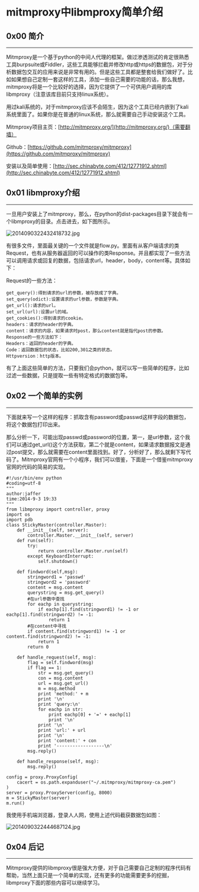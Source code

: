 # mitmproxy中libmproxy简单介绍

0x00 简介
-------

* * *

Mitmproxy是一个基于python的中间人代理的框架。做过渗透测试的肯定很熟悉工具burpsuite或Fiddler，这些工具能够拦截并修改http或https的数据包，对于分析数据包交互的应用来说是非常有用的。但是这些工具都是整套给我们做好了。比如如果想自己定制一套这样的工具，添加一些自己需要的功能的话，那么我想，mitmproxy将是一个比较好的选择，因为它提供了一个可供用户调用的库libmproxy（注意该库目前只支持linux系统）。

用过kali系统的，对于mitmproxy应该不会陌生，因为这个工具已经内嵌到了kali系统里面了。如果你是在普通的linux系统，那么就需要自己手动安装这个工具。

Mitmproxy项目主页：[http://mitmproxy.org/](http://mitmproxy.org/)（需要翻墙）

Github：[https://github.com/mitmproxy/mitmproxy](https://github.com/mitmproxy/mitmproxy)

安装以及简单使用：[http://sec.chinabyte.com/412/12771912.shtml](http://sec.chinabyte.com/412/12771912.shtml)

0x01 libmproxy介绍
----------------

* * *

一旦用户安装上了mitmproxy，那么，在python的dist-packages目录下就会有一个libmproxy的目录。点击进去，如下图所示。

![2014090322432418732.jpg](http://drops.javaweb.org/uploads/images/4dfc07aad2e79c5226d81c25aa4a716e6491e64b.jpg)

有很多文件，里面最关键的一个文件就是flow.py。里面有从客户端请求的类Request，也有从服务器返回的可以操作的类Response。并且都实现了一些方法可以调用请求或回复的数据，包括请求url，header，body，content等。具体如下：

Request的一些方法：

```
get_query():得到请求的url的参数，被存放成了字典。
set_query(odict):设置请求的url参数，参数是字典。
get_url():请求的url。
set_url(url):设置url的域。
get_cookies():得到请求的cookie。
headers：请求的header的字典。
content：请求的内容，如果请求时post，那么content就是指代post的参数。
Response的一些方法如下：
Headers：返回的header的字典。
Code：返回数据包的状态，比如200,301之类的状态。
Httpversion：http版本。

```

有了上面这些简单的方法，只要我们会python，就可以写一些简单的程序，比如过滤一些数据，只是提取一些有特定格式的数据包等。

0x02 一个简单的实例
------------

* * *

下面就来写一个这样的程序：抓取含有password或passwd这样字段的数据包，将这个数据包打印出来。

那么分析一下，可能出现passwd或password的位置，第一，是url参数，这个我们可以通过get_url()这个方法获取，第二个就是content，如果请求数据报文是通过post提交，那么就需要在content里面找到。好了，分析好了，那么就剩下写代码了。Mitmproxy官网有一个小程序，我们可以借鉴，下面是一个借鉴mitmproxy官网的代码的简易的实现。

```
#!/usr/bin/env python
#coding=utf-8
"""
author:jaffer
time:2014-9-3 19:33
"""
from libmproxy import controller, proxy
import os
import pdb
class StickyMaster(controller.Master):
    def __init__(self, server):
        controller.Master.__init__(self, server)
    def run(self):
        try:
            return controller.Master.run(self)
        except KeyboardInterrupt:
            self.shutdown()

    def findword(self,msg):
        stringword1 = 'passwd'
        stringword2 = 'password'
        content = msg.content
        querystring = msg.get_query()
        #在url参数中查找
        for eachp in querystring:
            if eachp[1].find(stringword1) != -1 or eachp[1].find(stringword2) != -1:
                return 1
        #在content中寻找
        if content.find(stringword1) != -1 or content.find(stringword2) != -1:
            return 1
        return 0

    def handle_request(self, msg):
        flag = self.findword(msg)
        if flag == 1:
            str = msg.get_query()
            con = msg.content
            url = msg.get_url()
            m = msg.method
            print 'method:' + m
            print '\n'
            print 'query:\n'
            for eachp in str:
                print eachp[0] + '=' + eachp[1]
                print '\n'
            print '\n'
            print 'url:' + url
            print '\n'
            print 'content:' + con
            print '------------------\n'
        msg.reply()        

    def handle_response(self, msg):
        msg.reply()

config = proxy.ProxyConfig(
    cacert = os.path.expanduser("~/.mitmproxy/mitmproxy-ca.pem")
)
server = proxy.ProxyServer(config, 8000)
m = StickyMaster(server)
m.run()

```

我使用手机端浏览器，登录人人网，使用上述代码截获数据包如图：

![2014090322444687124.jpg](http://drops.javaweb.org/uploads/images/971334259e0e54707c76b60bdba1d7ab6652378d.jpg)

0x04 后记
-------

* * *

Mitmproxy提供的libmproxy很是强大方便，对于自己需要自己定制的程序代码有帮助，当然上面只是一个简单的实现，还有更多的功能需要更多的挖掘，libmproxy下面的那些内容可以继续学习。